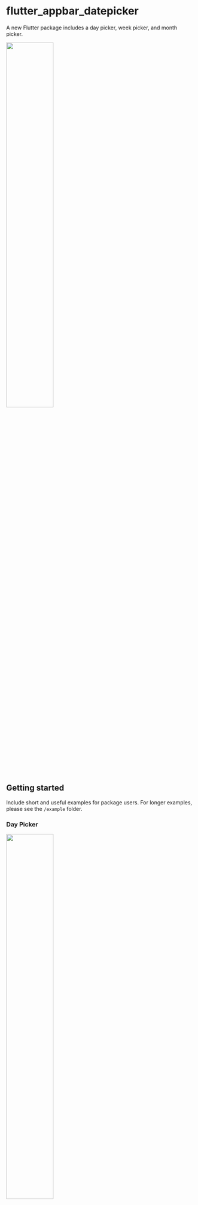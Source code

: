 # flutter_appbar_datepicker

A new Flutter package includes a day picker, week picker, and month picker.

<!-- ![main](/assets/main.png) -->

<!-- <img src="./assets/main.png" width=50% /> -->
<img src="https://github.com/pg56714/flutter_appbar_datepicker/blob/main/assets/main.png?raw=true" width=50% />

## Getting started

Include short and useful examples for package users. For longer examples, please see the `/example` folder.

### Day Picker

<!-- ![main](/assets/day.png) -->

<!-- <img src="./assets/day.png" width=50% /> -->
<img src="https://github.com/pg56714/flutter_appbar_datepicker/blob/main/assets/day.png?raw=true" width=50% />

day_picker.dart

```dart
DateTime daySelected = DateTime.now();
String dayFormatted = DateFormat('yyyy/MM/dd').format(DateTime.now());

Text(
  'Day：$dayFormatted',
  style: TextStyle(
    fontSize: 16.sp,
  ),
),

onPressed: () async {
  CustomDayPickerDialog(
    context: context,
    primaryColor: Colors.black,
    secondaryColor: Colors.white,
    initialDate: daySelected,
    onConfirm: (DateTime newSelectedDate) {
      setState(() {
        daySelected = newSelectedDate;
        dayFormatted = DateFormat('yyyy/MM/dd')
            .format(newSelectedDate);
      });
    },
  ).show();
},
```

### Week Picker

<!-- ![main](/assets/week.png) -->

<!-- <img src="./assets/week.png" width=50% /> -->
<img src="https://github.com/pg56714/flutter_appbar_datepicker/blob/main/assets/week.png?raw=true" width=50% />

week_picker.dart

```dart
List<DateTime?> _dateRangePickerValue = [
  DateTime.now(),
  DateTime.now().add(const Duration(days: 6)),
];
String formatDate(List<DateTime?> dateRange) {
  final startDate = DateFormat('yyyy/MM/dd').format(dateRange[0]!);
  final endDate = DateFormat('yyyy/MM/dd').format(dateRange[1]!);
  return '$startDate - $endDate';
}

Text(
  'Week：${formatDate(_dateRangePickerValue)}',
  style: TextStyle(
    fontSize: 16.sp,
  ),
),

IconButton(
  icon: Icon(
    Icons.keyboard_arrow_down_outlined,
    size: 24.sp,
  ),
  onPressed: () async {
    CustomWeekPickerDialog(
      context: context,
      primaryColor: Colors.black,
      secondaryColor: Colors.white,
      startDate: _dateRangePickerValue[0]!,
      endDate: _dateRangePickerValue[1]!,
      onConfirm: (DateTime startDate, DateTime endDate) {
        setState(() {
          _dateRangePickerValue = [
            startDate,
            endDate,
          ];
        });
      },
    ).show();
  },
),
```

### Month Picker

<!-- ![main](/assets/month.png) -->

<!-- <img src="./assets/month.png" width=50% /> -->
<img src="https://github.com/pg56714/flutter_appbar_datepicker/blob/main/assets/month.png?raw=true" width=50% />

month_picker.dart

```dart
DateTime monthSelected = DateTime.now();
String monthFormatted = DateFormat('yyyy/MM').format(DateTime.now());

Text(
  'Month：$monthFormatted',
  style: TextStyle(
    fontSize: 16.sp,
  ),
),

onPressed: () async {
  CustomMonthPickerDialog(
    context: context,
    primaryColor: Colors.black,
    secondaryColor: Colors.white,
    initialDate: monthSelected,
    onConfirm: (DateTime newSelectedDate) {
      setState(() {
        monthSelected = newSelectedDate;
        monthFormatted = DateFormat('yyyy/MM').format(newSelectedDate);
      });
    },
  ).show();
},
```

## Dentails

### `day_picker.dart`

- **`daySelected`**

  Stores the currently selected date.

  **Type:** `DateTime`

  **Default:** `DateTime.now()`

- **`dayFormatted`**

  Stores the currently selected date formatted as 'yyyy/MM/dd'.

  **Type:** `String`

  **Default:** `DateFormat('yyyy/MM/dd').format(DateTime.now())`

### `week_picker.dart`

- **`_dateRangePickerValue`**

  Stores an array of two `DateTime` objects representing the start and end of a date range.

  **Type:** `List<DateTime?>`

  **Default:** `[DateTime.now(), DateTime.now().add(const Duration(days: 6))]`

- **`formatDate`**

  Formats the date range from the `_dateRangePickerValue` list into a string showing the start and end dates.

  **Type:** `String Function(List<DateTime?> dateRange)`

  **Returns:** A string formatted as 'yyyy/MM/dd - yyyy/MM/dd' representing the start and end dates.

### `month_picker.dart`

- **`monthSelected`**

  Stores the currently selected date.

  **Type:** `DateTime`

  **Default:** `DateTime.now()`

- **`monthFormatted`**

  Stores the currently selected date formatted as 'yyyy/MM'.

  **Type:** `String`

  **Default:** `DateFormat('yyyy/MM').format(DateTime.now())`
